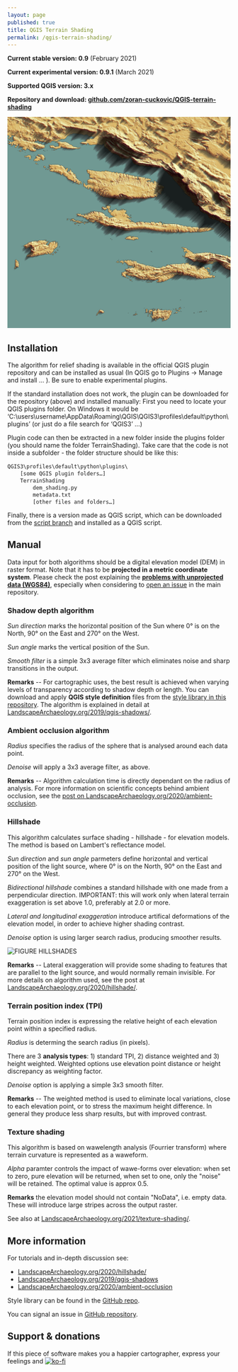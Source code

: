 ```yaml
---
layout: page
published: true
title: QGIS Terrain Shading
permalink: /qgis-terrain-shading/
---
```


**Current stable version: 0.9** (February 2021)

**Current experimental version: 0.9.1** (March 2021)

**Supported QGIS version: 3.x**

**Repository and download: [github.com/zoran-cuckovic/QGIS-terrain-shading](https://github.com/zoran-cuckovic/QGIS-terrain-shading)**

![FIGURE SHADOWS](images/Dalmacija.jpg)

## Installation

The algorithm for relief shading is available in the official QGIS plugin repository and can be installed as usual (In QGIS go to Plugins -> Manage and install … ). Be sure to enable experimental plugins. 

If the standard installation does not work, the plugin can be downloaded for the repository (above) and installed manually: 
First you need to locate your QGIS plugins folder. On Windows it would be ‘C:\users\username\AppData\Roaming\QGIS\QGIS3\profiles\default\python\plugins’ (or just do a file search for ‘QGIS3’ …)

Plugin code can then be extracted in a new folder inside the plugins folder (you should name the folder TerrainShading). Take care that the code is not inside a subfolder - the folder structure should be like this:

    QGIS3\profiles\default\python\plugins\
        [some QGIS plugin folders…]
        TerrainShading
            dem_shading.py
            metadata.txt
            [other files and folders…]


Finally, there is a version made as QGIS script, which can be downloaded from the [script branch](https://github.com/zoran-cuckovic/QGIS-terrain-shading/tree/script) and installed as a QGIS script. 

## Manual
Data input for both algorithms should be a digital elevation model (DEM) in raster format. Note that it has to be **projected in a metric coordinate system**. Please check the post explaining the [**problems with unprojected data (WGS84)**](https://landscapearchaeology.org/2020/wgs/), especially when considering to [open an issue](https://github.com/zoran-cuckovic/QGIS-terrain-shading/issues) in the main repository.

### Shadow depth algorithm

*Sun direction* marks the horizontal position of the Sun where 0° is on the North, 90° on the East and 270° on the West.

*Sun angle* marks the vertical position of the Sun. 

*Smooth filter* is a simple 3x3 average filter which eliminates noise and sharp transitions in the output. 

<!-- Two *analysis types* are available. The *shadow depth* will calculate the vertical difference between shadow surface and underlying terrain, while the *shadow length* will calculate the horizontal reach of the shadow. The reach is expressed as horizontal distance and not as slope length from the occlusion point to shadow tip.    -->

**Remarks** -- For cartographic uses, the best result is achieved when varying levels of transparency according to shadow depth or length. You can download and apply **QGIS style definition** files from the [style library in this repository](https://github.com/zoran-cuckovic/QGIS-terrain-shading/tree/styles).
The algorithm is explained in detail at [LandscapeArchaeology.org/2019/qgis-shadows/](https://LandscapeArchaeology.org/2019/qgis-shadows/).

<!--
The algorithm output may contain some sharp transitions or visible artefacts, especially when made for rugged terrain, over noisy elevation models, such as Lidar data, or over small scale models of urban architecture. A simple 3x3 average (smoothing) filter should be applied in these cases.   
-->

### Ambient occlusion algorithm
 
*Radius* specifies the radius of the sphere that is analysed around each data point. 

*Denoise* will apply a 3x3 average filter, as above. 

**Remarks** -- Algorithm calculation time is directly dependant on the radius of analysis.
For more information on scientific concepts behind ambient occlusion, see the [post on LandscapeArchaeology.org/2020/ambient-occlusion](https://LandscapeArchaeology.org/2020/ambient-occlusion).

### Hillshade 
This algorithm calculates surface shading - hillshade - for elevation models. The method is based on Lambert's reflectance model.

*Sun direction* and *sun angle* parmeters define horizontal and vertical position of the light source, where 0° is on the North, 90° on the East and 270° on the West.

*Bidirectional hillshade* combines a standard hillshade with one made from a perpendicular direction. IMPORTANT: this will work only when lateral terrain exaggeration is set above 1.0, preferably at 2.0 or more.

*Lateral and longitudinal exaggeration* introduce artifical deformations of the elevation model, in order to achieve higher shading contrast.

*Denoise* option is using larger search radius, producing smoother results. 

![FIGURE HILLSHADES](images/hillshades-QGIS.gif)

**Remarks** -- Lateral exaggeration will provide some shading to features that are parallel to the light source, and would normally remain invisible. For more details on algorithm used, see the post at [LandscapeArchaeology.org/2020/hillshade/](https://landscapearchaeology.org/2020/hillshade/).   

### Terrain position index (TPI)
Terrain position index is expressing the relative height of each elevation point within a specified radius. 
             
*Radius* is determing the search radius (in pixels).

There are 3 <b>analysis types</b>: 1) standard TPI, 2) distance weighted and 3) height weighted. Weighted options use elevation point distance or height discrepancy as weighting factor.   

*Denoise* option is applying a simple 3x3 smooth filter.

**Remarks** -- The weighted method is used to eliminate local variations, close to each elevation point, or to stress the maximum height difference. In general they produce less sharp results, but with improved contrast. 

### Texture shading 

This algorithm is based on wawelength analysis (Fourrier transform) where terrain curvature is represented as a waweform. 

*Alpha* paramter controls the impact of wawe-forms over elevation: when set to zero, pure elevation will be returned, when set to one, only the "noise" will be retained. The optimal value is approx 0.5.

**Remarks** the elevation model should not contain "NoData", i.e. empty data. These will introduce large stripes across the output raster. 

See also at [LandscapeArchaeology.org/2021/texture-shading/](https://landscapearchaeology.org/2021/texture-shading/).


## More information

For tutorials and in-depth discussion see: 
- [LandscapeArchaeology.org/2020/hillshade/](https://landscapearchaeology.org/2020/hillshade/) 
- [LandscapeArchaeology.org/2019/qgis-shadows](https://LandscapeArchaeology.org/2019/qgis-shadows/) 
- [LandscapeArchaeology.org/2020/ambient-occlusion](https://LandscapeArchaeology.org/2020/ambient-occlusion)

Style library can be found in the [GitHub repo](https://github.com/zoran-cuckovic/QGIS-terrain-shading/tree/styles).

You can signal an issue in [GitHub repository](https://github.com/zoran-cuckovic/QGIS-raster-shading/issues).

## Support & donations

If this piece of software makes you a happier cartographer, express your feelings and  [![ko-fi](https://www.ko-fi.com/img/githubbutton_sm.svg)](https://ko-fi.com/D1D41HYSW)
